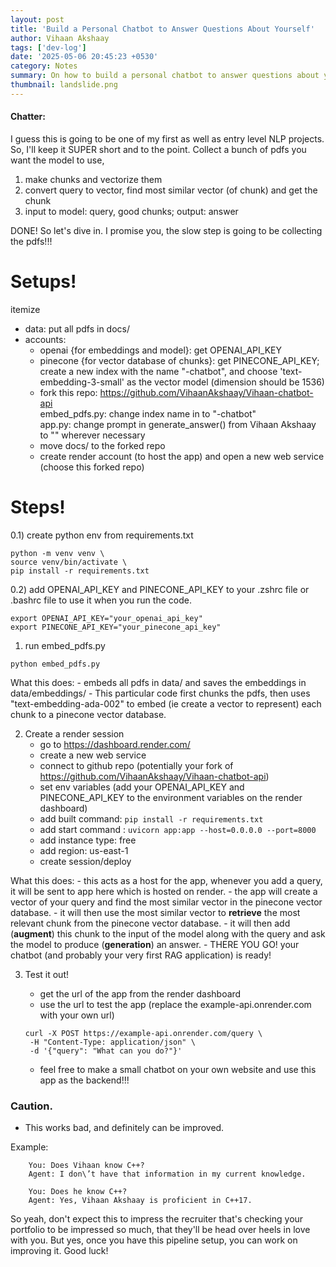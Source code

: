 ```yaml
---
layout: post
title: 'Build a Personal Chatbot to Answer Questions About Yourself'
author: Vihaan Akshaay
tags: ['dev-log']
date: '2025-05-06 20:45:23 +0530'
category: Notes
summary: On how to build a personal chatbot to answer questions about yourself.
thumbnail: landslide.png
---
```


#### Chatter:
I guess this is going to be one of my first as well as entry level NLP projects. So, I'll keep it SUPER short and to the point.
Collect a bunch of pdfs you want the model to use, 

1) make chunks and vectorize them
2) convert query to vector, find most similar vector (of chunk) and get the chunk
3) input to model: query, good chunks; output: answer

DONE!
So let's dive in. I promise you, the slow step is going to be collecting the pdfs!!!

# Setups!
itemize
- data: put all pdfs in docs/ 
- accounts:
    - openai {for embeddings and model}: get OPENAI_API_KEY 
    - pinecone {for vector database of chunks}: get PINECONE_API_KEY; create a new index with the name "<your-name>-chatbot", and choose 'text-embedding-3-small' as the vector model (dimension should be 1536)
    - fork this repo: https://github.com/VihaanAkshaay/Vihaan-chatbot-api \
                      embed_pdfs.py: change index name in  to "<your-name>-chatbot" \
                      app.py: change prompt in generate_answer() from Vihaan Akshaay to "<your-name>" wherever necessary
    - move docs/ to the forked repo
    - create render account (to host the app) and open a new web service (choose this forked repo)

# Steps!
0.1) create python env from requirements.txt

```
python -m venv venv \
source venv/bin/activate \
pip install -r requirements.txt
```

0.2) add OPENAI_API_KEY and PINECONE_API_KEY to your .zshrc file or .bashrc file to use it when you run the code.

```
export OPENAI_API_KEY="your_openai_api_key"
export PINECONE_API_KEY="your_pinecone_api_key"
```

1) run embed_pdfs.py

```
python embed_pdfs.py
```

What this does: 
    - embeds all pdfs in data/ and saves the embeddings in data/embeddings/
    - This particular code first chunks the pdfs, then uses "text-embedding-ada-002" to embed (ie create a vector to represent) each chunk to a pinecone vector database.

2) Create a render session
    - go to https://dashboard.render.com/
    - create a new web service
    - connect to github repo (potentially your fork of https://github.com/VihaanAkshaay/Vihaan-chatbot-api)
    - set env variables (add your OPENAI_API_KEY and PINECONE_API_KEY to the environment variables on the render dashboard)
    - add built command: ```pip install -r requirements.txt```
    - add start command : ```uvicorn app:app --host=0.0.0.0 --port=8000```
    - add instance type: free
    - add region: us-east-1
    - create session/deploy

What this does:
    - this acts as a host for the app, whenever you add a query, it will be sent to app here which is hosted on render.
    - the app will create a vector of your query and find the most similar vector in the pinecone vector database.
    - it will then use the most similar vector to **retrieve** the most relevant chunk from the pinecone vector database.
    - it will then add (**augment**) this chunk to the input of the model along with the query and ask the model to produce (**generation**) an answer.
    - THERE YOU GO! your chatbot (and probably your very first RAG application) is ready!

3) Test it out!
    - get the url of the app from the render dashboard
    - use the url to test the app (replace the example-api.onrender.com with your own url)

    ```
    curl -X POST https://example-api.onrender.com/query \
     -H "Content-Type: application/json" \
     -d '{"query": "What can you do?"}'
    ```

    - feel free to make a small chatbot on your own website and use this app as the backend!!! 



### Caution.
- This works bad, and definitely can be improved.

Example: 

```
    You: Does Vihaan know C++?
    Agent: I don\’t have that information in my current knowledge.

    You: Does he know C++?
    Agent: Yes, Vihaan Akshaay is proficient in C++17.
```

So yeah, don't expect this to impress the recruiter that's checking your portfolio to be impressed so much, that they'll be head over heels in love with you.
But yes, once you have this pipeline setup, you can work on improving it. Good luck!

